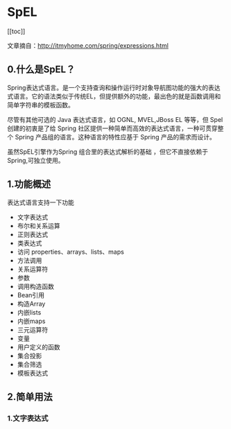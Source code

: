 # SpEL
[[toc]]

文章摘自：http://itmyhome.com/spring/expressions.html

## 0.什么是SpEL？

Spring表达式语言。是一个支持查询和操作运行时对象导航图功能的强大的表达式语言。它的语法类似于传统EL，但提供额外的功能，最出色的就是函数调用和简单字符串的模板函数。

尽管有其他可选的 Java 表达式语言，如 OGNL, MVEL,JBoss EL 等等，但 Spel 创建的初衷是了给 Spring 社区提供一种简单而高效的表达式语言，一种可贯穿整个 Spring 产品组的语言。这种语言的特性应基于 Spring 产品的需求而设计。

虽然SpEL引擎作为Spring 组合里的表达式解析的基础 ，但它不直接依赖于Spring,可独立使用。

## 1.功能概述

表达式语言支持一下功能

* 文字表达式
* 布尔和关系运算
* 正则表达式
* 类表达式
* 访问 properties、arrays、lists、maps
* 方法调用
* 关系运算符
* 参数
* 调用构造函数
* Bean引用
* 构造Array
* 内嵌lists
* 内嵌maps
* 三元运算符
* 变量
* 用户定义的函数
* 集合投影
* 集合筛选
* 模板表达式



## 2.简单用法

### 1.文字表达式

